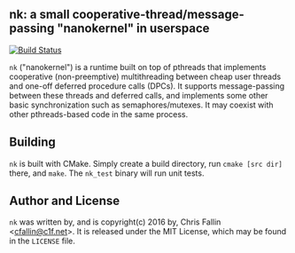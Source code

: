 nk: a small cooperative-thread/message-passing "nanokernel" in userspace
------------------------------------------------------------------------

[![Build Status](https://travis-ci.org/cfallin/nk.svg?branch=master)](https://travis-ci.org/cfallin/nk)

`nk` ("nanokernel") is a runtime built on top of pthreads that implements
cooperative (non-preemptive) multithreading between cheap user threads and
one-off deferred procedure calls (DPCs). It supports message-passing between
these threads and deferred calls, and implements some other basic
synchronization such as semaphores/mutexes. It may coexist with other
pthreads-based code in the same process.


Building
--------

`nk` is built with CMake. Simply create a build directory, run `cmake [src
dir]` there, and `make`. The `nk_test` binary will run unit tests.

Author and License
------------------

`nk` was written by, and is copyright(c) 2016 by, Chris Fallin
&lt;cfallin@c1f.net&gt;. It is released under the MIT License, which may be
found in the `LICENSE` file.
